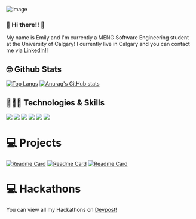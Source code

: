 ![image](https://user-images.githubusercontent.com/68518246/133714240-8861e24c-de70-45ec-bb43-6ad644e2d1d1.png)
 

### 👋 Hi there!! 👋

My name is Emily and I'm currently a MENG Software Engineering student at the University of Calgary! I currently live in Calgary and you can contact me via [LinkedIn!](https://www.linkedin.com/in/emilywang98/)!

## 🤓 Github Stats
[![Top Langs](https://github-readme-stats.vercel.app/api/top-langs/?username=Emilywang98)](https://github.com/Emilywang98/github-readme-stats)
[![Anurag's GitHub stats](https://github-readme-stats.vercel.app/api?username=Emilywang98)](https://github.com/anuraghazra/github-readme-stats)

## 👩🏻‍💻 Technologies & Skills
![](https://img.shields.io/badge/<OS>-<Mac>-informational?style=flat&logo=<LOGO_NAME>&logoColor=white&color=2bbc8a)
![](https://img.shields.io/badge/<Editor>-<VSCode>-informational?style=flat&logo=<LOGO_NAME>&logoColor=white&color=2bbc8a)
![](https://img.shields.io/badge/<Code>-<Java>-informational?style=flat&logo=<LOGO_NAME>&logoColor=white&color=2bbc8a)
![](https://img.shields.io/badge/<Code>-<Python>-informational?style=flat&logo=<LOGO_NAME>&logoColor=white&color=2bbc8a)
![](https://img.shields.io/badge/<Code>-<C>-informational?style=flat&logo=<LOGO_NAME>&logoColor=white&color=2bbc8a)
![](https://img.shields.io/badge/<Code>-<SQL>-informational?style=flat&logo=<LOGO_NAME>&logoColor=white&color=2bbc8a)

# 💻 Projects 
[![Readme Card](https://github-readme-stats.vercel.app/api/pin/?username=Emilywang98&repo=HeartDiseaseClassifier )](https://github.com/Emilywang98/HeartDiseaseClassifier)
[![Readme Card](https://github-readme-stats.vercel.app/api/pin/?username=Emilywang98&repo=chem_ecar)](https://github.com/Emilywang98/chem_ecar)
[![Readme Card](https://github-readme-stats.vercel.app/api/pin/?username=Emilywang98&repo=piggyfund)](https://github.com/Emilywang98/piggyfund)

# 💻 Hackathons
You can view all my Hackathons on [Devpost!](https://devpost.com/Emilywang98?ref_content=user-portfolio&ref_feature=portfolio&ref_medium=global-nav)


<!--
**Emilywang98/Emilywang98** is a ✨ _special_ ✨ repository because its `README.md` (this file) appears on your GitHub profile.

Here are some ideas to get you started:

- 🔭 I’m currently working on ...
- 🌱 I’m currently learning ...
- 👯 I’m looking to collaborate on ...
- 🤔 I’m looking for help with ...
- 💬 Ask me about ...
- 📫 How to reach me: ...
- 😄 Pronouns: ...
- ⚡ Fun fact: ...
-->

